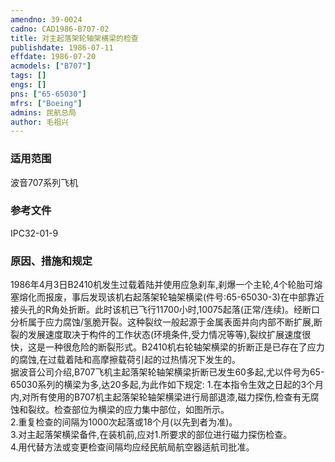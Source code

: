 ```yaml
---
amendno: 39-0024  
cadno: CAD1986-B707-02  
title: 对主起落架轮轴架横梁的检查  
publishdate: 1986-07-11  
effdate: 1986-07-20  
acmodels: ["B707"]  
tags: []  
engs: []  
pns: ["65-65030"]  
mfrs: ["Boeing"]  
admins: 民航总局  
author: 毛祖兴  
---
```

  
### 适用范围  
波音707系列飞机  
  
<!--more-->  
### 参考文件  
  IPC32-01-9  
  
### 原因、措施和规定  

  1986年4月3日B2410机发生过载着陆并使用应急刹车,刹爆一个主轮,4个轮胎可熔塞熔化而报废，事后发现该机右起落架轮轴架横梁(件号:65-65030-3)在中部靠近接头孔的R角处折断。此时该机已飞行11700小时,10075起落(正常/连续)。经断口分析属于应力腐蚀/氢脆开裂。这种裂纹一般起源于金属表面并向内部不断扩展,断裂的发展速度取决于构件的工作状态(环境条件,受力情况等等),裂纹扩展速度很快，这是一种很危险的断裂形式。B2410机右轮轴架横梁的折断正是已存在了应力的腐蚀,在过载着陆和高摩擦载荷引起的过热情况下发生的。  
  据波音公司介绍,B707飞机主起落架轮轴架横梁折断已发生60多起,尤以件号为65-65030系列的横梁为多,达20多起,为此作如下规定:  1.在本指令生效之日起的3个月内,对所有使用的B707机主起落架轮轴架横梁进行局部退漆,磁力探伤,检查有无腐蚀和裂纹。检查部位为横梁的应力集中部位，如图所示。  
  2.重复检查的间隔为1000次起落或18个月(以先到者为准)。  
  3.对主起落架横梁备件,在装机前,应对1.所要求的部位进行磁力探伤检查。  
  4.用代替方法或变更检查间隔均应经民航局航空器适航司批准。  
  
